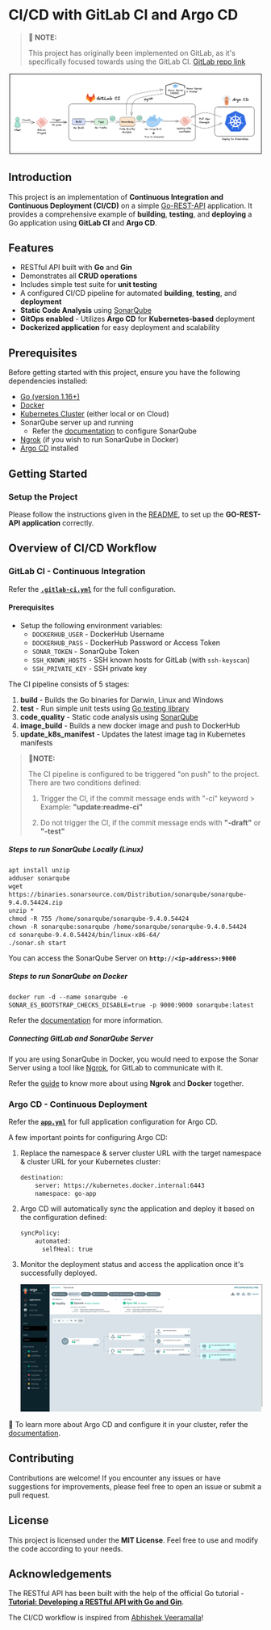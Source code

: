# CI/CD with GitLab CI and Argo CD
> **📍 NOTE:**
> 
> This project has originally been implemented on GitLab, as it's specifically focused towards using the GitLab CI.
> [GitLab repo link](https://gitlab.com/devops-projects6943118/ci-cd/go-rest-api)

![](./images/illustration.png)

## Introduction 

This project is an implementation of **Continuous Integration and Continuous Deployment (CI/CD)** on a simple [Go-REST-API](https://github.com/verma-kunal/Go-REST-API) application. It provides a comprehensive example of **building**, **testing**, and **deploying** a Go application using **GitLab CI** and **Argo CD**.

## Features

* RESTful API built with **Go** and **Gin**
* Demonstrates all **CRUD operations**
* Includes simple test suite for **unit testing**
* A configured CI/CD pipeline for automated **building**, **testing**, and **deployment**
* **Static Code Analysis** using [SonarQube](https://www.sonarsource.com/products/sonarqube/)
* **GitOps enabled** - Utilizes **Argo CD** for **Kubernetes-based** deployment
* **Dockerized application** for easy deployment and scalability

## Prerequisites

Before getting started with this project, ensure you have the following dependencies installed:

- [Go (version 1.16+)](https://go.dev/doc/install)
- [Docker](https://www.docker.com/)
- [Kubernetes Cluster](https://kubernetes.io/docs/setup/) (either local or on Cloud)
- SonarQube server up and running
    - Refer the [documentation](https://docs.sonarqube.org/latest/) to configure SonarQube
- [Ngrok](https://ngrok.com/) (if you wish to run SonarQube in Docker)
- [Argo CD](https://argo-cd.readthedocs.io/en/stable/) installed

## Getting Started

### Setup the Project

Please follow the instructions given in the [README](https://github.com/verma-kunal/Go-REST-API), to set up the **GO-REST-API application** correctly.

## Overview of CI/CD Workflow

### GitLab CI - Continuous Integration

Refer the [**`.gitlab-ci.yml`**](https://gitlab.com/devops-projects6943118/ci-cd/go-rest-api/-/blob/main/.gitlab-ci.yml) for the full configuration.

#### Prerequisites

- Setup the following environment variables:
    - `DOCKERHUB_USER` - DockerHub Username
    - `DOCKERHUB_PASS` - DockerHub Password or Access Token
    - `SONAR_TOKEN` - SonarQube Token
    - `SSH_KNOWN_HOSTS` - SSH known hosts for GitLab (with `ssh-keyscan`)
    - `SSH_PRIVATE_KEY` - SSH private key

The CI pipeline consists of 5 stages:

1. **build** - Builds the Go binaries for Darwin, Linux and Windows
2. **test** - Run simple unit tests using [Go testing library](https://)
3. **code_quality** - Static code analysis using [SonarQube](https://)
4. **image_build** - Builds a new docker image and push to DockerHub
5. **update_k8s_manifest** - Updates the latest image tag in Kubernetes manifests

> **📍NOTE:**
> 
> The CI pipeline is configured to be triggered "on push" to the project. There are two conditions defined:
>
> 1. Trigger the CI, if the commit message ends with "-ci" keyword
    > Example: **"update:readme-ci"**
> 
> 2. Do not trigger the CI, if the commit message ends with **"-draft"** or **"-test"**

##### Steps to run SonarQube Locally (Linux)

```
apt install unzip
adduser sonarqube
wget https://binaries.sonarsource.com/Distribution/sonarqube/sonarqube-9.4.0.54424.zip
unzip *
chmod -R 755 /home/sonarqube/sonarqube-9.4.0.54424
chown -R sonarqube:sonarqube /home/sonarqube/sonarqube-9.4.0.54424
cd sonarqube-9.4.0.54424/bin/linux-x86-64/
./sonar.sh start
```

You can access the SonarQube Server on **`http://<ip-address>:9000`**

##### Steps to run SonarQube on Docker

```
docker run -d --name sonarqube -e SONAR_ES_BOOTSTRAP_CHECKS_DISABLE=true -p 9000:9000 sonarqube:latest
```

Refer the [documentation](https://docs.sonarqube.org/9.6/try-out-sonarqube/) for more information.

##### Connecting GitLab and SonarQube Server

If you are using SonarQube in Docker, you would need to expose the Sonar Server using a tool like [Ngrok](https://ngrok.com/), for GitLab to communicate with it.

Refer the [guide](https://ngrok.com/docs/using-ngrok-with/docker/) to know more about using **Ngrok** and **Docker** together.


### Argo CD - Continuous Deployment

Refer the [**`app.yml`**](https://gitlab.com/devops-projects6943118/ci-cd/go-rest-api/-/blob/main/argocd/app.yml) for full application configuration for Argo CD.

A few important points for configuring Argo CD:

1. Replace the namespace & server cluster URL with the target namespace & cluster URL for your Kubernetes cluster:

    ```
    destination:
        server: https://kubernetes.docker.internal:6443 
        namespace: go-app
    ```
2. Argo CD will automatically sync the application and deploy it based on the configuration defined:

    ```
    syncPolicy:
        automated:
          selfHeal: true
    ```
3. Monitor the deployment status and access the application once it's successfully deployed.

    ![](./images/argo.png)

📍 To learn more about Argo CD and configure it in your cluster, refer the [documentation](https://argo-cd.readthedocs.io/en/stable/getting_started/).

## Contributing

Contributions are welcome! If you encounter any issues or have suggestions for improvements, please feel free to open an issue or submit a pull request.

## License

This project is licensed under the **MIT License**. Feel free to use and modify the code according to your needs.

## Acknowledgements

The RESTful API has been built with the help of the official Go tutorial - [**Tutorial: Developing a RESTful API with Go and Gin**](https://go.dev/doc/tutorial/web-service-gin).

The CI/CD workflow is inspired from [Abhishek Veeramalla](https://youtu.be/jNPGo6A4VHc)!
